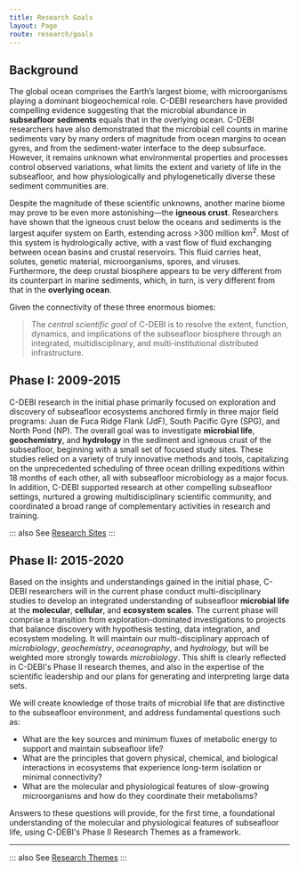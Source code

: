 ```yaml
---
title: Research Goals
layout: Page
route: research/goals
---
```


## Background

The global ocean comprises the Earth’s largest biome, with microorganisms playing a dominant biogeochemical role. C-DEBI researchers have provided compelling evidence suggesting that the microbial abundance in __subseafloor sediments__ equals that in the overlying ocean. C-DEBI researchers have also demonstrated that the microbial cell counts in marine sediments vary by many orders of magnitude from ocean margins to ocean gyres, and from the sediment-water interface to the deep subsurface. However, it remains unknown what environmental properties and processes control observed variations, what limits the extent and variety of life in the subseafloor, and how physiologically and phylogenetically diverse these sediment communities are.

Despite the magnitude of these scientific unknowns, another marine biome may prove to be even more astonishing—the __igneous crust__. Researchers have shown that the igneous crust below the oceans and sediments is the largest aquifer system on Earth, extending across >300 million km<sup>2</sup>. Most of this system is hydrologically active, with a vast flow of fluid exchanging between ocean basins and crustal reservoirs. This fluid carries heat, solutes, genetic material, microorganisms, spores, and viruses. Furthermore, the deep crustal biosphere appears to be very different from its counterpart in marine sediments, which, in turn, is very different from that in the __overlying ocean__.

Given the connectivity of these three enormous biomes:

>The _central scientific goal_ of C-DEBI is to resolve the extent, function, dynamics, and implications of the subseafloor biosphere through an integrated, multidisciplinary, and multi-institutional distributed infrastructure.

## Phase I: 2009-2015

C-DEBI research in the initial phase primarily focused on exploration and discovery of subseafloor ecosystems anchored firmly in three major field programs: Juan de Fuca Ridge Flank (JdF), South Pacific Gyre (SPG), and North Pond (NP). The overall goal was to investigate **microbial life**, **geochemistry**, and **hydrology** in the sediment and igneous crust of the subseafloor, beginning with a small set of focused study sites. These studies relied on a variety of truly innovative methods and tools, capitalizing on the unprecedented scheduling of three ocean drilling expeditions within 18 months of each other, all with subseafloor microbiology as a major focus. In addition, C-DEBI supported research at other compelling subseafloor settings, nurtured a growing multidisciplinary scientific community, and coordinated a broad range of complementary activities in research and training.

::: also
See [Research Sites](research-sites.md)
:::

## Phase II: 2015-2020

Based on the insights and understandings gained in the initial phase, C-DEBI researchers will in the current phase conduct multi-disciplinary studies to develop an integrated understanding of subseafloor **microbial life** at the **molecular**, **cellular**, and **ecosystem scales**. The current phase will comprise a transition from exploration-dominated investigations to projects that balance discovery with hypothesis testing, data integration, and ecosystem modeling. It will maintain our multi-disciplinary approach of _microbiology_, _geochemistry_, _oceanography_, and _hydrology,_ but will be weighted more strongly towards _microbiology_. This shift is clearly reflected in C-DEBI's Phase II research themes, and also in the expertise of the scientific leadership and our plans for generating and interpreting large data sets.

We will create knowledge of those traits of microbial life that are distinctive to the subseafloor environment, and address fundamental questions such as:

* What are the key sources and minimum fluxes of metabolic energy to support and maintain subseafloor life?
* What are the principles that govern physical, chemical, and biological interactions in ecosystems that experience long-term isolation or minimal connectivity?
* What are the molecular and physiological features of slow-growing microorganisms and how do they coordinate their metabolisms?

Answers to these questions will provide, for the first time, a foundational understanding of the molecular and physiological features of subseafloor life, using C-DEBI's Phase II Research Themes as a framework.

---
::: also
See [Research Themes](research-themes.md)
:::
